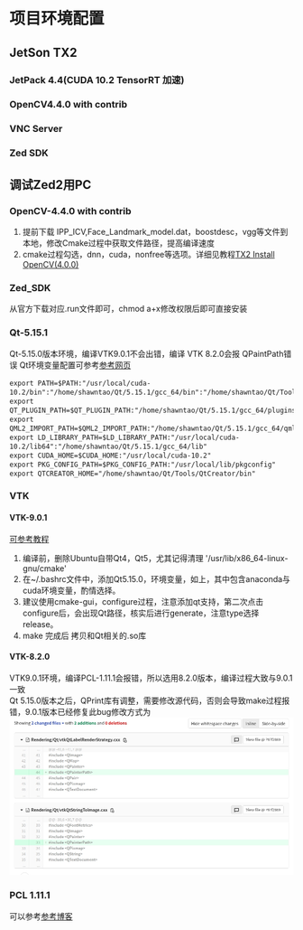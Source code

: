# 项目环境配置

## JetSon TX2

### JetPack 4.4(CUDA 10.2 TensorRT 加速)

### OpenCV4.4.0 with contrib

### VNC Server

### Zed SDK


## 调试Zed2用PC

### OpenCV-4.4.0 with contrib

1. 提前下载 IPP_ICV,Face_Landmark_model.dat，boostdesc，vgg等文件到本地，修改Cmake过程中获取文件路径，提高编译速度
2. cmake过程勾选，dnn，cuda，nonfree等选项。详细见教程[TX2 Install OpenCV(4.0.0)](https://blog.csdn.net/u012254599/article/details/95938704)

### Zed_SDK

从官方下载对应.run文件即可，chmod a+x修改权限后即可直接安装

### Qt-5.15.1

Qt-5.15.0版本环境，编译VTK9.0.1不会出错，编译 VTK 8.2.0会报 QPaintPath错误
Qt环境变量配置可参考[参考网页](https://www.it610.com/article/1294454736984023040.htm)

~~~Qt环境变量
export PATH=$PATH:"/usr/local/cuda-10.2/bin":"/home/shawntao/Qt/5.15.1/gcc_64/bin":"/home/shawntao/Qt/Tools/QtCreator/bin":"/home/shawntao/anaconda3/bin"
export QT_PLUGIN_PATH=$QT_PLUGIN_PATH:"/home/shawntao/Qt/5.15.1/gcc_64/plugins"
export QML2_IMPORT_PATH=$QML2_IMPORT_PATH:"/home/shawntao/Qt/5.15.1/gcc_64/qml"
export LD_LIBRARY_PATH=$LD_LIBRARY_PATH:"/usr/local/cuda-10.2/lib64":"/home/shawntao/Qt/5.15.1/gcc_64/lib"
export CUDA_HOME=$CUDA_HOME:"/usr/local/cuda-10.2"
export PKG_CONFIG_PATH=$PKG_CONFIG_PATH:"/usr/local/lib/pkgconfig"
export QTCREATOR_HOME="/home/shawntao/Qt/Tools/QtCreator/bin"
~~~

### VTK

#### VTK-9.0.1

[可参考教程](https://www.jianshu.com/p/859a3dae27d4)

1. 编译前，删除Ubuntu自带Qt4，Qt5，尤其记得清理 '/usr/lib/x86_64-linux-gnu/cmake'
2. 在~/.bashrc文件中，添加Qt5.15.0，环境变量，如上，其中包含anaconda与cuda环境变量，酌情选择。
3. 建议使用cmake-gui，configure过程，注意添加qt支持，第二次点击configure后，会出现Qt路径，核实后进行generate，注意type选择 release。
4. make 完成后 拷贝和Qt相关的.so库

#### VTK-8.2.0

VTK9.0.1环境，编译PCL-1.11.1会报错，所以选用8.2.0版本，编译过程大致与9.0.1一致  
Qt 5.15.0版本之后，QPrint库有调整，需要修改源代码，否则会导致make过程报错，9.0.1版本已经修复此bug修改方式为  
![修改方式](./image/修改方式.jpg)

### PCL 1.11.1

可以参考[参考博客](https://blog.csdn.net/u014301278/article/details/102947451)
